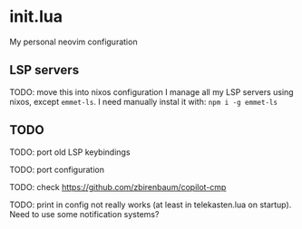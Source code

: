 # init.lua
My personal neovim configuration

## LSP servers

TODO: move this into nixos configuration
I manage all my LSP servers using nixos, except `emmet-ls`.
I need manually instal it with:
`npm i -g emmet-ls`

## TODO

TODO: port old LSP keybindings

TODO: port configuration

TODO: check https://github.com/zbirenbaum/copilot-cmp

TODO: print in config not really works (at least in telekasten.lua on startup).
Need to use some notification systems?
